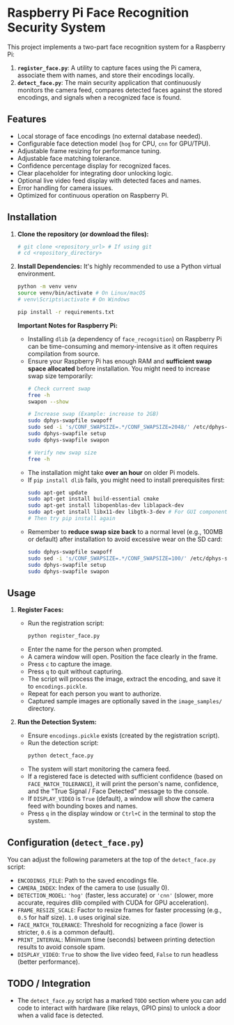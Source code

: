 # Raspberry Pi Face Recognition Security System

This project implements a two-part face recognition system for a Raspberry Pi:

1.  **`register_face.py`**: A utility to capture faces using the Pi camera, associate them with names, and store their encodings locally.
2.  **`detect_face.py`**: The main security application that continuously monitors the camera feed, compares detected faces against the stored encodings, and signals when a recognized face is found.

## Features

*   Local storage of face encodings (no external database needed).
*   Configurable face detection model (`hog` for CPU, `cnn` for GPU/TPU).
*   Adjustable frame resizing for performance tuning.
*   Adjustable face matching tolerance.
*   Confidence percentage display for recognized faces.
*   Clear placeholder for integrating door unlocking logic.
*   Optional live video feed display with detected faces and names.
*   Error handling for camera issues.
*   Optimized for continuous operation on Raspberry Pi.

## Installation

1.  **Clone the repository (or download the files):**
    ```bash
    # git clone <repository_url> # If using git
    # cd <repository_directory>
    ```

2.  **Install Dependencies:**
    It's highly recommended to use a Python virtual environment.
    ```bash
    python -m venv venv
    source venv/bin/activate # On Linux/macOS
    # venv\Scripts\activate # On Windows
    
    pip install -r requirements.txt
    ```

    **Important Notes for Raspberry Pi:**
    *   Installing `dlib` (a dependency of `face_recognition`) on Raspberry Pi can be time-consuming and memory-intensive as it often requires compilation from source.
    *   Ensure your Raspberry Pi has enough RAM and **sufficient swap space allocated** before installation. You might need to increase swap size temporarily:
        ```bash
        # Check current swap
        free -h 
        swapon --show
        
        # Increase swap (Example: increase to 2GB)
        sudo dphys-swapfile swapoff
        sudo sed -i 's/CONF_SWAPSIZE=.*/CONF_SWAPSIZE=2048/' /etc/dphys-swapfile
        sudo dphys-swapfile setup
        sudo dphys-swapfile swapon
        
        # Verify new swap size
        free -h
        ```
    *   The installation might take **over an hour** on older Pi models.
    *   If `pip install dlib` fails, you might need to install prerequisites first:
        ```bash
        sudo apt-get update
        sudo apt-get install build-essential cmake
        sudo apt-get install libopenblas-dev liblapack-dev 
        sudo apt-get install libx11-dev libgtk-3-dev # For GUI components if needed
        # Then try pip install again
        ```
    *   Remember to **reduce swap size back** to a normal level (e.g., 100MB or default) after installation to avoid excessive wear on the SD card:
        ```bash
        sudo dphys-swapfile swapoff
        sudo sed -i 's/CONF_SWAPSIZE=.*/CONF_SWAPSIZE=100/' /etc/dphys-swapfile # Or your preferred default
        sudo dphys-swapfile setup
        sudo dphys-swapfile swapon
        ```

## Usage

1.  **Register Faces:**
    *   Run the registration script:
        ```bash
        python register_face.py
        ```
    *   Enter the name for the person when prompted.
    *   A camera window will open. Position the face clearly in the frame.
    *   Press `c` to capture the image.
    *   Press `q` to quit without capturing.
    *   The script will process the image, extract the encoding, and save it to `encodings.pickle`.
    *   Repeat for each person you want to authorize.
    *   Captured sample images are optionally saved in the `image_samples/` directory.

2.  **Run the Detection System:**
    *   Ensure `encodings.pickle` exists (created by the registration script).
    *   Run the detection script:
        ```bash
        python detect_face.py
        ```
    *   The system will start monitoring the camera feed.
    *   If a registered face is detected with sufficient confidence (based on `FACE_MATCH_TOLERANCE`), it will print the person's name, confidence, and the "True Signal / Face Detected" message to the console.
    *   If `DISPLAY_VIDEO` is `True` (default), a window will show the camera feed with bounding boxes and names.
    *   Press `q` in the display window or `Ctrl+C` in the terminal to stop the system.

## Configuration (`detect_face.py`)

You can adjust the following parameters at the top of the `detect_face.py` script:

*   `ENCODINGS_FILE`: Path to the saved encodings file.
*   `CAMERA_INDEX`: Index of the camera to use (usually 0).
*   `DETECTION_MODEL`: `'hog'` (faster, less accurate) or `'cnn'` (slower, more accurate, requires dlib compiled with CUDA for GPU acceleration).
*   `FRAME_RESIZE_SCALE`: Factor to resize frames for faster processing (e.g., `0.5` for half size). `1.0` uses original size.
*   `FACE_MATCH_TOLERANCE`: Threshold for recognizing a face (lower is stricter, `0.6` is a common default).
*   `PRINT_INTERVAL`: Minimum time (seconds) between printing detection results to avoid console spam.
*   `DISPLAY_VIDEO`: `True` to show the live video feed, `False` to run headless (better performance).

## TODO / Integration

*   The `detect_face.py` script has a marked `TODO` section where you can add code to interact with hardware (like relays, GPIO pins) to unlock a door when a valid face is detected. 